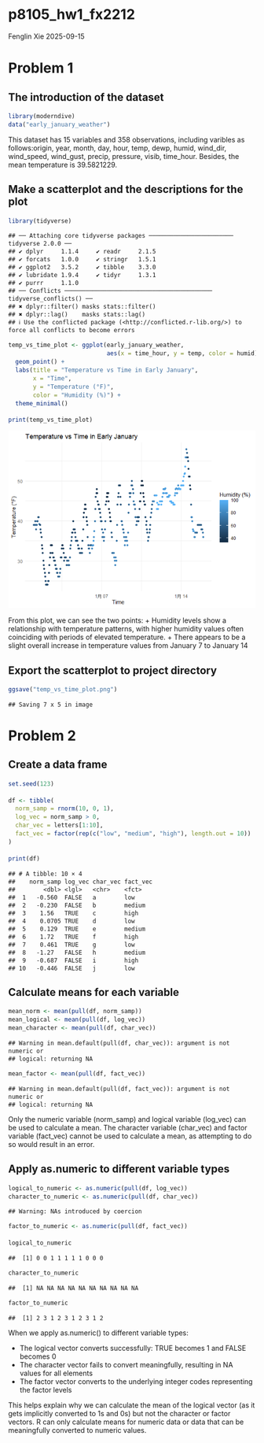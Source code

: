 p8105_hw1_fx2212
================
Fenglin Xie
2025-09-15

# Problem 1

## The introduction of the dataset

``` r
library(moderndive)
data("early_january_weather")
```

This dataset has 15 variables and 358 observations, including varibles
as follows:origin, year, month, day, hour, temp, dewp, humid, wind_dir,
wind_speed, wind_gust, precip, pressure, visib, time_hour. Besides, the
mean temperature is 39.5821229.

## Make a scatterplot and the descriptions for the plot

``` r
library(tidyverse)
```

    ## ── Attaching core tidyverse packages ──────────────────────── tidyverse 2.0.0 ──
    ## ✔ dplyr     1.1.4     ✔ readr     2.1.5
    ## ✔ forcats   1.0.0     ✔ stringr   1.5.1
    ## ✔ ggplot2   3.5.2     ✔ tibble    3.3.0
    ## ✔ lubridate 1.9.4     ✔ tidyr     1.3.1
    ## ✔ purrr     1.1.0     
    ## ── Conflicts ────────────────────────────────────────── tidyverse_conflicts() ──
    ## ✖ dplyr::filter() masks stats::filter()
    ## ✖ dplyr::lag()    masks stats::lag()
    ## ℹ Use the conflicted package (<http://conflicted.r-lib.org/>) to force all conflicts to become errors

``` r
temp_vs_time_plot <- ggplot(early_january_weather, 
                            aes(x = time_hour, y = temp, color = humid)) +
  geom_point() +
  labs(title = "Temperature vs Time in Early January",
       x = "Time",
       y = "Temperature (°F)",
       color = "Humidity (%)") +
  theme_minimal()

print(temp_vs_time_plot)
```

![](p8105_hw1_fx2212_files/figure-gfm/unnamed-chunk-2-1.png)<!-- -->

From this plot, we can see the two points: + Humidity levels show a
relationship with temperature patterns, with higher humidity values
often coinciding with periods of elevated temperature. + There appears
to be a slight overall increase in temperature values from January 7 to
January 14

## Export the scatterplot to project directory

``` r
ggsave("temp_vs_time_plot.png")
```

    ## Saving 7 x 5 in image

# Problem 2

## Create a data frame

``` r
set.seed(123)

df <- tibble(
  norm_samp = rnorm(10, 0, 1),
  log_vec = norm_samp > 0,
  char_vec = letters[1:10],
  fact_vec = factor(rep(c("low", "medium", "high"), length.out = 10))
)

print(df)
```

    ## # A tibble: 10 × 4
    ##    norm_samp log_vec char_vec fact_vec
    ##        <dbl> <lgl>   <chr>    <fct>   
    ##  1   -0.560  FALSE   a        low     
    ##  2   -0.230  FALSE   b        medium  
    ##  3    1.56   TRUE    c        high    
    ##  4    0.0705 TRUE    d        low     
    ##  5    0.129  TRUE    e        medium  
    ##  6    1.72   TRUE    f        high    
    ##  7    0.461  TRUE    g        low     
    ##  8   -1.27   FALSE   h        medium  
    ##  9   -0.687  FALSE   i        high    
    ## 10   -0.446  FALSE   j        low

## Calculate means for each variable

``` r
mean_norm <- mean(pull(df, norm_samp))
mean_logical <- mean(pull(df, log_vec))
mean_character <- mean(pull(df, char_vec))
```

    ## Warning in mean.default(pull(df, char_vec)): argument is not numeric or
    ## logical: returning NA

``` r
mean_factor <- mean(pull(df, fact_vec))
```

    ## Warning in mean.default(pull(df, fact_vec)): argument is not numeric or
    ## logical: returning NA

Only the numeric variable (norm_samp) and logical variable (log_vec) can
be used to calculate a mean. The character variable (char_vec) and
factor variable (fact_vec) cannot be used to calculate a mean, as
attempting to do so would result in an error.

## Apply as.numeric to different variable types

``` r
logical_to_numeric <- as.numeric(pull(df, log_vec))
character_to_numeric <- as.numeric(pull(df, char_vec))
```

    ## Warning: NAs introduced by coercion

``` r
factor_to_numeric <- as.numeric(pull(df, fact_vec))

logical_to_numeric 
```

    ##  [1] 0 0 1 1 1 1 1 0 0 0

``` r
character_to_numeric
```

    ##  [1] NA NA NA NA NA NA NA NA NA NA

``` r
factor_to_numeric
```

    ##  [1] 2 3 1 2 3 1 2 3 1 2

When we apply as.numeric() to different variable types:

- The logical vector converts successfully: TRUE becomes 1 and FALSE
  becomes 0
- The character vector fails to convert meaningfully, resulting in NA
  values for all elements
- The factor vector converts to the underlying integer codes
  representing the factor levels

This helps explain why we can calculate the mean of the logical vector
(as it gets implicitly converted to 1s and 0s) but not the character or
factor vectors. R can only calculate means for numeric data or data that
can be meaningfully converted to numeric values.
